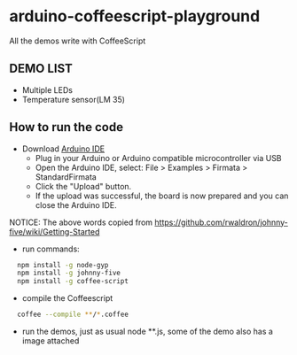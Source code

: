 arduino-coffeescript-playground
===============================

All the demos write with CoffeeScript

## DEMO LIST

 * Multiple LEDs
 * Temperature sensor(LM 35)


## How to run the code

 - Download [Arduino IDE](http://arduino.cc/en/main/software)
     - Plug in your Arduino or Arduino compatible microcontroller via USB
     - Open the Arduino IDE, select: File > Examples > Firmata > StandardFirmata
     - Click the "Upload" button.
     - If the upload was successful, the board is now prepared and you can close the Arduino IDE.

  NOTICE: The above words copied from <https://github.com/rwaldron/johnny-five/wiki/Getting-Started>

 -  run commands:
  ```bash
    npm install -g node-gyp
    npm install -g johnny-five
    npm install -g coffee-script

  ```
 - compile the Coffeescript

  ```bash
    coffee --compile **/*.coffee
  ```
 - run the demos, just as usual node **.js, some of the demo also has a image attached

